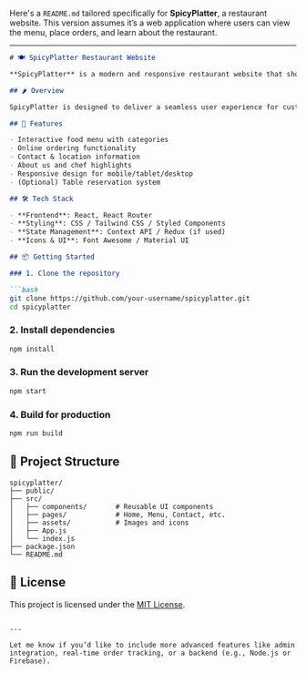 Here's a `README.md` tailored specifically for **SpicyPlatter**, a restaurant website. This version assumes it’s a web application where users can view the menu, place orders, and learn about the restaurant.

---

````markdown
# 🍽️ SpicyPlatter Restaurant Website

**SpicyPlatter** is a modern and responsive restaurant website that showcases the menu, allows users to place orders, and provides essential information about the restaurant.

## 🌶️ Overview

SpicyPlatter is designed to deliver a seamless user experience for customers looking to explore dishes, make reservations (if applicable), and order food online.

## 🚀 Features

- Interactive food menu with categories
- Online ordering functionality
- Contact & location information
- About us and chef highlights
- Responsive design for mobile/tablet/desktop
- (Optional) Table reservation system

## 🛠 Tech Stack

- **Frontend**: React, React Router
- **Styling**: CSS / Tailwind CSS / Styled Components
- **State Management**: Context API / Redux (if used)
- **Icons & UI**: Font Awesome / Material UI

## 📦 Getting Started

### 1. Clone the repository

```bash
git clone https://github.com/your-username/spicyplatter.git
cd spicyplatter
````

### 2. Install dependencies

```bash
npm install
```

### 3. Run the development server

```bash
npm start
```

### 4. Build for production

```bash
npm run build
```

## 📁 Project Structure

```
spicyplatter/
├── public/
├── src/
│   ├── components/       # Reusable UI components
│   ├── pages/            # Home, Menu, Contact, etc.
│   ├── assets/           # Images and icons
│   ├── App.js
│   └── index.js
├── package.json
└── README.md
```


## 📄 License

This project is licensed under the [MIT License](LICENSE).

```

---

Let me know if you’d like to include more advanced features like admin integration, real-time order tracking, or a backend (e.g., Node.js or Firebase).
```
